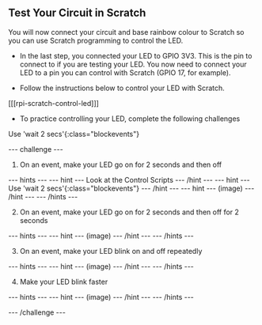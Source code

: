 ## Test Your Circuit in Scratch

You will now connect your circuit and base rainbow colour to Scratch so you can use Scratch programming to control the LED.

+ In the last step, you connected your LED to GPIO 3V3. This is the pin to connect to if you are testing your LED. You now need to connect your LED to a pin you can control with Scratch (GPIO 17, for example).

+ Follow the instructions below to control your LED with Scratch.

[[[rpi-scratch-control-led]]]

+ To practice controlling your LED, complete the following challenges

Use 'wait 2 secs'{:class="blockevents"}

--- challenge ---

1) On an event, make your LED go on for 2 seconds and then off

--- hints ---
--- hint ---
Look at the Control Scripts
--- /hint ---
--- hint ---
Use 'wait 2 secs'{:class="blockevents"}
--- /hint ---
--- hint ---
(image)
--- /hint ---
--- /hints ---

2) On an event, make your LED go on for 2 seconds and then off for 2 seconds

--- hints ---
--- hint ---
(image)
--- /hint ---
--- /hints ---

3) On an event, make your LED blink on and off repeatedly

--- hints ---
--- hint ---
(image)
--- /hint ---
--- /hints ---

4) Make your LED blink faster

--- hints ---
--- hint ---
(image)
--- /hint ---
--- /hints ---

--- /challenge ---
